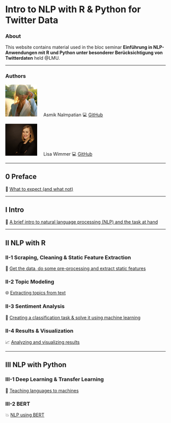 # Intro to NLP with R & Python for Twitter Data
### About

This website contains material used in the bloc seminar **Einführung in NLP-Anwendungen mit R und Python unter besonderer Berücksichtigung von Twitterdaten** held @LMU.

***

### Authors

<img src="figures/bild_asmik.jfif" width="100" height="100"> &nbsp; &nbsp; Asmik Nalmpatian 💻 [GitHub](https://github.com/asmiknalmpatian)

<img src="figures/bild_lisa.jpg" width="100" height="100"> &nbsp; &nbsp; Lisa Wimmer 💻 [GitHub](https://github.com/lisa-wm) 

***

## **0 Preface**
<!-- [Contents](pages/0_preface.html) -->
🧭 [What to expect (and what not)](0_preface.html)

***

## **I Intro**
💬 [A brief intro to natural language processing (NLP) and the task at hand](1_intro.html)

***

## **II NLP with R**
### **II-1 Scraping, Cleaning & Static Feature Extraction**
💼 [Get the data, do some pre-processing and extract static features](2_1_scraping_static.html)

### **II-2 Topic Modeling**
🌐 [Extracting topics from text](2_2_topic_modeling.html)

### **II-3 Sentiment Analysis**
🚀 [Creating a classification task & solve it using machine learning](template.html)

### **II-4 Results & Visualization**
📈 [Analyzing and visualizing results](template.html)

***

## **III NLP with Python**
### **III-1 Deep Learning & Transfer Learning**
🧠 [Teaching languages to machines](template.html)

### **III-2 BERT**
💥 [NLP using BERT](template.html)
